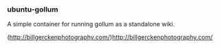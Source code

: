 ### ubuntu-gollum

A simple container for running gollum as a standalone wiki.

(http://billgerckenphotography.com/)http://billgerckenphotography.com/


